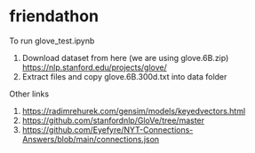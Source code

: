 # friendathon

To run glove_test.ipynb

1. Download dataset from here (we are using glove.6B.zip) https://nlp.stanford.edu/projects/glove/
2. Extract files and copy glove.6B.300d.txt into data folder

Other links
1. https://radimrehurek.com/gensim/models/keyedvectors.html
2. https://github.com/stanfordnlp/GloVe/tree/master
3. https://github.com/Eyefyre/NYT-Connections-Answers/blob/main/connections.json
